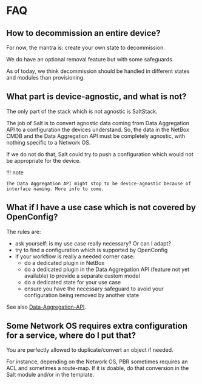 # FAQ

## How to decommission an entire device?

For now, the mantra is: create your own state to decommission.

We do have an optional removal feature but with some safeguards.

As of today, we think decommission should be handled in different states and modules than provisioning.

## What part is device-agnostic, and what is not?

The only part of the stack which is not agnostic is SaltStack.

The job of Salt is to convert agnostic data coming from Data Aggregation API to a configuration the devices understand.
So, the data in the NetBox CMDB and the Data Aggregation API must be completely agnostic, with nothing specific to a Network OS.

If we do not do that, Salt could try to push a configuration which would not be appropriate for the device.

!!! note

    The Data Aggregation API might stop to be device-agnostic because of interface naming. More info to come.

## What if I have a use case which is not covered by OpenConfig?

The rules are:

* ask yourself: is my use case really necessary? Or can I adapt?
* try to find a configuration which is supported by OpenConfig
* if your workflow is really a needed corner case:
    * do a dedicated plugin in NetBox
    * do a dedicated plugin in the Data Aggregation API (feature not yet available) to provide a separate custom model
    * do a dedicated state for your use case
    * ensure you have the necessary safeguard to avoid your configuration being removed by another state

See also [Data-Aggregation-API](Data-Aggregation-API/missing-features-in-openconfig.md).

## Some Network OS requires extra configuration for a service, where do I put that?

You are perfectly allowed to duplicate/convert an object if needed.

For instance, depending on the Network OS, PBR sometimes requires an ACL and sometimes a route-map. If it is doable, do that conversion in the Salt module and/or in the template.
